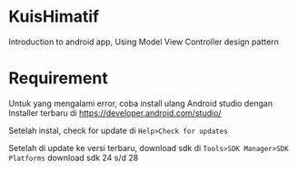 # KuisHimatif
Introduction to android app, Using Model View Controller design pattern 

# Requirement
Untuk yang mengalami error, coba install ulang Android studio dengan Installer terbaru di https://developer.android.com/studio/

Setelah instal, check for update di 
`Help>Check for updates`

Setelah di update ke versi terbaru, download sdk di 
`Tools>SDK Manager>SDK Platforms`
download sdk 24 s/d 28
